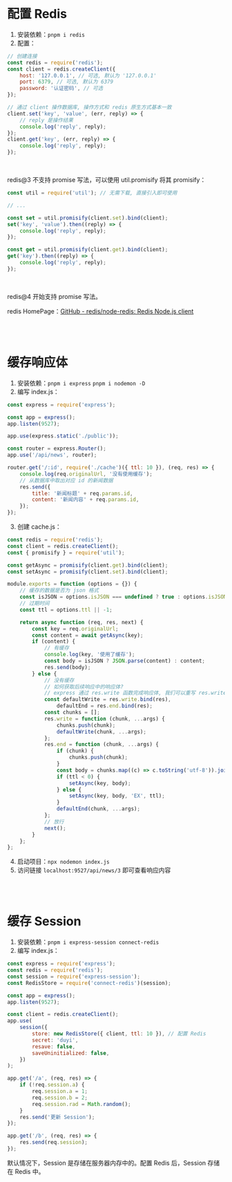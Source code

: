 <br>

# 配置 Redis

1.  安装依赖：`pnpm i redis`
2.  配置：

```js
// 创建连接
const redis = require('redis');
const client = redis.createClient({
    host: '127.0.0.1', // 可选, 默认为 '127.0.0.1'
    port: 6379, // 可选, 默认为 6379
    password: '认证密码', // 可选
});

// 通过 client 操作数据库, 操作方式和 redis 原生方式基本一致
client.set('key', 'value', (err, reply) => {
    // reply 是操作结果
    console.log('reply', reply);
});
client.get('key', (err, reply) => {
    console.log('reply', reply);
});
```

<br>

redis@3 不支持 promise 写法，可以使用 util.promisify 将其 promisify：

```js
const util = require('util'); // 无需下载, 直接引入即可使用

// ...

const set = util.promisify(client.set).bind(client);
set('key', 'value').then((reply) => {
    console.log('reply', reply);
});

const get = util.promisify(client.get).bind(client);
get('key').then((reply) => {
    console.log('reply', reply);
});
```

<br>

redis@4 开始支持 promise 写法。

redis HomePage：[GitHub - redis/node-redis: Redis Node.js client](https://github.com/redis/node-redis)

<br><br>

# 缓存响应体

1.  安装依赖：`pnpm i express` `pnpm i nodemon -D`
2.  编写 index.js：

```js
const express = require('express');

const app = express();
app.listen(9527);

app.use(express.static('./public'));

const router = express.Router();
app.use('/api/news', router);

router.get('/:id', require('./cache')({ ttl: 10 }), (req, res) => {
    console.log(req.originalUrl, '没有使用缓存');
    // 从数据库中取出对应 id 的新闻数据
    res.send({
        title: '新闻标题' + req.params.id,
        content: '新闻内容' + req.params.id,
    });
});
```

3.  创建 cache.js：

```js
const redis = require('redis');
const client = redis.createClient();
const { promisify } = require('util');

const getAsync = promisify(client.get).bind(client);
const setAsync = promisify(client.set).bind(client);

module.exports = function (options = {}) {
    // 缓存的数据是否为 json 格式
    const isJSON = options.isJSON === undefined ? true : options.isJSON;
    // 过期时间
    const ttl = options.ttl || -1;

    return async function (req, res, next) {
        const key = req.originalUrl;
        const content = await getAsync(key);
        if (content) {
            // 有缓存
            console.log(key, '使用了缓存');
            const body = isJSON ? JSON.parse(content) : content;
            res.send(body);
        } else {
            // 没有缓存
            // 如何获取后续响应中的响应体?
            // express 通过 res.write 函数完成响应体, 我们可以重写 res.write 和 res.end
            const defaultWrite = res.write.bind(res),
                defaultEnd = res.end.bind(res);
            const chunks = [];
            res.write = function (chunk, ...args) {
                chunks.push(chunk);
                defaultWrite(chunk, ...args);
            };
            res.end = function (chunk, ...args) {
                if (chunk) {
                    chunks.push(chunk);
                }
                const body = chunks.map((c) => c.toString('utf-8')).join();
                if (ttl < 0) {
                    setAsync(key, body);
                } else {
                    setAsync(key, body, 'EX', ttl);
                }
                defaultEnd(chunk, ...args);
            };
            // 放行
            next();
        }
    };
};
```

4.  启动项目：`npx nodemon index.js`
5.  访问链接 `localhost:9527/api/news/3` 即可查看响应内容

<br><br>

# 缓存 Session

1.  安装依赖：`pnpm i express-session connect-redis`
2.  编写 index.js：

```js
const express = require('express');
const redis = require('redis');
const session = require('express-session');
const RedisStore = require('connect-redis')(session);

const app = express();
app.listen(9527);

const client = redis.createClient();
app.use(
    session({
        store: new RedisStore({ client, ttl: 10 }), // 配置 Redis
        secret: 'duyi',
        resave: false,
        saveUninitialized: false,
    })
);

app.get('/a', (req, res) => {
    if (!req.session.a) {
        req.session.a = 1;
        req.session.b = 2;
        req.session.rad = Math.random();
    }
    res.send('更新 Session');
});

app.get('/b', (req, res) => {
    res.send(req.session);
});
```

默认情况下，Session 是存储在服务器内存中的。配置 Redis 后，Session 存储在 Redis 中。

<br>
